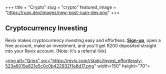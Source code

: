 +++
title = "Crypto"
slug = "crypto"
featured_image = "https://ruan.dev/images/new-post-ruan-dev.png"
+++

## Cryptocurrency Investing

Revix makes cryptocurrency investing easy and effortless. **[Sign-up](https://app.revix.com/register?promoCode=RB21BNPF6G)**, open a free account, make an investment, and you'll get R200 deposited straight into your Revix account. (Note: It's a referral link)

<a href="https://app.revix.com/register?promoCode=RB21BNPF6G"> <img alt="Qries" src="https://revix.com//static/Invest_effortlessly-523a6015e821e5c0c0b422932f1e8d17.png" width=150" height="70">



